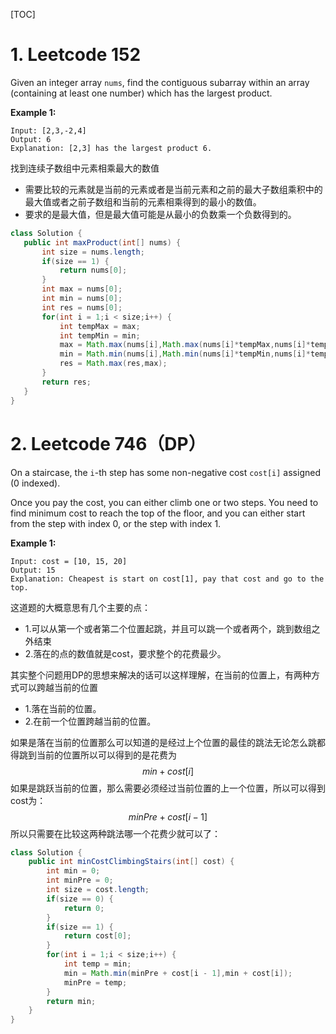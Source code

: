[TOC]

# 1. Leetcode 152

Given an integer array `nums`, find the contiguous subarray within an array (containing at least one number) which has the largest product.

**Example 1:**

```
Input: [2,3,-2,4]
Output: 6
Explanation: [2,3] has the largest product 6.
```

找到连续子数组中元素相乘最大的数值

- 需要比较的元素就是当前的元素或者是当前元素和之前的最大子数组乘积中的最大值或者之前子数组和当前的元素相乘得到的最小的数值。
- 要求的是最大值，但是最大值可能是从最小的负数乘一个负数得到的。

 ```java
class Solution {
    public int maxProduct(int[] nums) {
        int size = nums.length;
        if(size == 1) {
            return nums[0];
        }
        int max = nums[0];
        int min = nums[0];
        int res = nums[0];
        for(int i = 1;i < size;i++) {
            int tempMax = max;
            int tempMin = min;
            max = Math.max(nums[i],Math.max(nums[i]*tempMax,nums[i]*tempMin));
            min = Math.min(nums[i],Math.min(nums[i]*tempMin,nums[i]*tempMax));
            res = Math.max(res,max);
        }
        return res;
    }
}
 ```

# 2. Leetcode 746（DP）

On a staircase, the `i`-th step has some non-negative cost `cost[i]` assigned (0 indexed).

Once you pay the cost, you can either climb one or two steps. You need to find minimum cost to reach the top of the floor, and you can either start from the step with index 0, or the step with index 1.

**Example 1:**

```
Input: cost = [10, 15, 20]
Output: 15
Explanation: Cheapest is start on cost[1], pay that cost and go to the top.
```

这道题的大概意思有几个主要的点：

- 1.可以从第一个或者第二个位置起跳，并且可以跳一个或者两个，跳到数组之外结束
- 2.落在的点的数值就是cost，要求整个的花费最少。

其实整个问题用DP的思想来解决的话可以这样理解，在当前的位置上，有两种方式可以跨越当前的位置

- 1.落在当前的位置。
- 2.在前一个位置跨越当前的位置。

如果是落在当前的位置那么可以知道的是经过上个位置的最佳的跳法无论怎么跳都得跳到当前的位置所以可以得到的是花费为
$$
min+cost[i]
$$
如果是跳跃当前的位置，那么需要必须经过当前位置的上一个位置，所以可以得到cost为：
$$
minPre + cost[i - 1]
$$
所以只需要在比较这两种跳法哪一个花费少就可以了：

```java
class Solution {
    public int minCostClimbingStairs(int[] cost) {
        int min = 0;
        int minPre = 0;
        int size = cost.length;
        if(size == 0) {
            return 0;
        }
        if(size == 1) {
            return cost[0];
        }
        for(int i = 1;i < size;i++) {
            int temp = min;
            min = Math.min(minPre + cost[i - 1],min + cost[i]);
            minPre = temp;
        }
        return min;
    }
}
```

